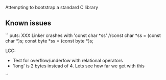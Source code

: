Attempting to bootstrap a standard C library

Known issues
------------

``
puts:
  XXX Linker crashes with 'const char *ss'
  //const char *ss = (const char *)s;
  const byte *ss = (const byte *)s;

LCC:
- Test for overflow/underfow with relational operators
- 'long' is 2 bytes instead of 4. Lets see how far we get with this

``
